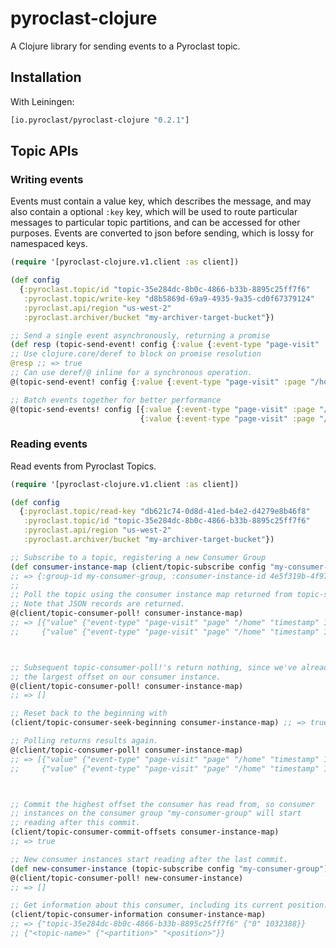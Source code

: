 # pyroclast-clojure

A Clojure library for sending events to a Pyroclast topic.

## Installation

With Leiningen:

```clojure
[io.pyroclast/pyroclast-clojure "0.2.1"]
```

## Topic APIs

### Writing events

Events must contain a value key, which describes the message, and may also
contain a optional `:key` key, which will be used to route particular messages to
particular topic partitions, and can be accessed for other purposes. Events are
converted to json before sending, which is lossy for namespaced keys.

```clojure
(require '[pyroclast-clojure.v1.client :as client])

(def config
  {:pyroclast.topic/id "topic-35e284dc-8b0c-4866-b33b-8895c25ff7f6"
   :pyroclast.topic/write-key "d8b5869d-69a9-4935-9a35-cd0f67379124"
   :pyroclast.api/region "us-west-2"
   :pyroclast.archiver/bucket "my-archiver-target-bucket"})

;; Send a single event asynchronously, returning a promise
(def resp (topic-send-event! config {:value {:event-type "page-visit" :page "/home" :timestamp 1495072835000}}))
;; Use clojure.core/deref to block on promise resolution
@resp ;; => true
;; Can use deref/@ inline for a synchronous operation.
@(topic-send-event! config {:value {:event-type "page-visit" :page "/home" :timestamp 1495072835000}}) ;; => true

;; Batch events together for better performance
@(topic-send-events! config [{:value {:event-type "page-visit" :page "/home" :timestamp 1495072835000}}
                             {:value {:event-type "page-visit" :page "/home" :timestamp 1495072835032}}]) ;; => true

```

### Reading events

Read events from Pyroclast Topics.

```clojure
(require '[pyroclast-clojure.v1.client :as client])

(def config
  {:pyroclast.topic/read-key "db621c74-0d8d-41ed-b4e2-d4279e8b46f8"
   :pyroclast.topic/id "topic-35e284dc-8b0c-4866-b33b-8895c25ff7f6"
   :pyroclast.api/region "us-west-2"
   :pyroclast.archiver/bucket "my-archiver-target-bucket"})

;; Subscribe to a topic, registering a new Consumer Group
(def consumer-instance-map (client/topic-subscribe config "my-consumer-group"))
;; => {:group-id my-consumer-group, :consumer-instance-id 4e5f319b-4f97-4556-b0b6-aa9a9ff087f3}
;;
;; Poll the topic using the consumer instance map returned from topic-subscribe.
;; Note that JSON records are returned.
@(client/topic-consumer-poll! consumer-instance-map)
;; => [{"value" {"event-type" "page-visit" "page" "/home" "timestamp" 1495072835000}}
;;     {"value" {"event-type" "page-visit" "page" "/home" "timestamp" 1495072835032}}]



;; Subsequent topic-consumer-poll!'s return nothing, since we've already consumed up to
;; the largest offset on our consumer instance.
@(client/topic-consumer-poll! consumer-instance-map)
;; => []

;; Reset back to the beginning with
(client/topic-consumer-seek-beginning consumer-instance-map) ;; => true

;; Polling returns results again.
@(client/topic-consumer-poll! consumer-instance-map)
;; => [{"value" {"event-type" "page-visit" "page" "/home" "timestamp" 1495072835000}}
;;     {"value" {"event-type" "page-visit" "page" "/home" "timestamp" 1495072835032}}]



;; Commit the highest offset the consumer has read from, so consumer
;; instances on the consumer group "my-consumer-group" will start
;; reading after this commit.
(client/topic-consumer-commit-offsets consumer-instance-map)
;; => true

;; New consumer instances start reading after the last commit.
(def new-consumer-instance (topic-subscribe config "my-consumer-group"))
@(client/topic-consumer-poll! new-consumer-instance)
;; => []

;; Get information about this consumer, including its current position:
(client/topic-consumer-information consumer-instance-map)
;; => {"topic-35e284dc-8b0c-4866-b33b-8895c25ff7f6" {"0" 1032388}}
;; {"<topic-name>" {"<partition>" "<position>"}}
```
